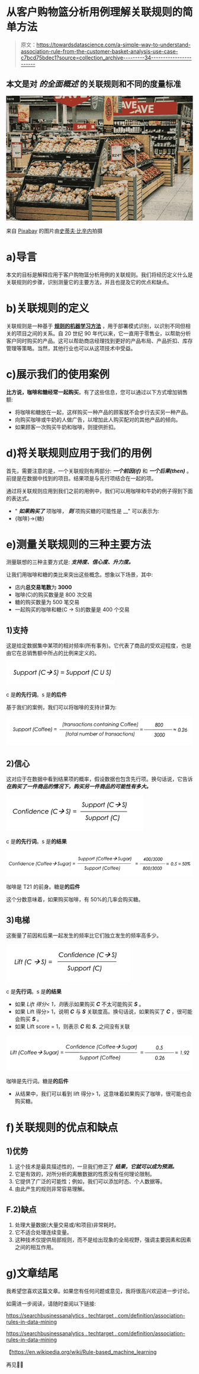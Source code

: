 # 从客户购物篮分析用例理解关联规则的简单方法

> 原文：<https://towardsdatascience.com/a-simple-way-to-understand-association-rule-from-the-customer-basket-analysis-use-case-c7bcd75bdec1?source=collection_archive---------34----------------------->

## 本文是对 ***的全面概述*** 的关联规则和不同的度量标准

![](img/8c31df3aeafab23fddf1185ed5cff2a8.png)

来自 [Pixabay](https://pixabay.com/photos/grocery-shopping-supermarket-1232944/) 的图片由[史蒂夫·比辛内](https://pixabay.com/users/stevepb-282134/)拍摄

# a)导言

本文的目标是解释应用于客户购物篮分析用例的关联规则。我们将经历定义什么是关联规则的步骤，识别测量它的主要方法，并且也提及它的优点和缺点。

# b)关联规则的定义

关联规则是一种基于 [**规则的机器学习方法**](https://en.wikipedia.org/wiki/Rule-based_machine_learning) ，用于部署模式识别，以识别不同但相关的项目之间的关系。自 20 世纪 90 年代以来，它一直用于零售业，以帮助分析客户同时购买的产品。这可以帮助商店经理找到更好的产品布局、产品折扣、库存管理等策略。当然，其他行业也可以从这项技术中受益。

# c)展示我们的使用案例

**比方说，咖啡和糖经常一起购买**。有了这些信息，您可以通过以下方式增加销售额:

*   将咖啡和糖放在一起，这样购买一种产品的顾客就不会步行去买另一种产品。
*   向购买咖啡或牛奶的人做广告，以增加此人购买配对的其他产品的倾向。
*   如果顾客一次购买牛奶和咖啡，则提供折扣。

# d)将关联规则应用于我们的用例

首先，需要注意的是，一个关联规则有两部分: ***一个前因(if)*** 和 ***一个后果(then)*** 。前提是在数据中找到的项目。结果项是与先行项结合在一起的项。

通过将关联规则应用到我们之前的用例中，我们可以用咖啡和牛奶的例子得到下面的表达式。

*   " ***如果购买了*** 项咖啡， ***则*** 项购买糖的可能性是 __"
    可以表示为:
*   {咖啡}→{糖}

# e)测量关联规则的三种主要方法

测量联想的三种主要方式是: ***支持度、信心度、升力度。***

让我们用咖啡和糖的类比来突出这些概念。想象以下场景，其中:

*   店内**总交易笔数**为 **3000**
*   咖啡(C)的购买数量是 800 次交易
*   糖的购买数量为 500 笔交易
*   一起购买的咖啡和糖(C → S)的数量是 400 个交易

## **1)支持**

这是给定数据集中某项的相对频率(所有事务)。它代表了商品的受欢迎程度，也是由它在总销售额中所占的比例来定义的。

![](img/a7f245a732a8c4b70a7992419e0c14b3.png)

c 是**的先行词**。s 是**的后件**

基于我们的案例，我们可以将咖啡的支持计算为:

![](img/f23532824896d1fc39d5f06d56c2b8a8.png)

## **2)信心**

这对应于在数据中看到结果项的概率，假设数据也包含先行项。换句话说，它告诉 ***在购买了一件商品的情况下，购买另一件商品的可能性有多大。***

![](img/cb86dd3bcdd551e4f1fa3a195aea11c9.png)

c 是**的先行词**。s 是**的结果**

![](img/5601434fa701f6f00084874c07ebdd50.png)

咖啡是 T21 的前身。糖是**的后件**

这个分数意味着，如果购买咖啡，有 50%的几率会购买糖。

## 3)电梯

这衡量了前因和后果一起发生的频率比它们独立发生的频率高多少。

![](img/deb35352d953a0f29e035b2fc11debbc.png)

c 是**先行词**。s 是**的结果**

*   如果 *Lift 得分< 1，则*表示如果购买 ***C*** 不太可能购买 ***S*** 。
*   如果 Lift 得分> 1，说明 ***C*** 与 ***S*** 关联度高。换句话说，如果购买了 ***C*** ，很可能会购买 ***S*** 。
*   如果 Lift score = 1，则表示 ***C*** 和 ***S.*** 之间没有关联

![](img/0b303f1f117139ad064da2f2d948532f.png)

咖啡是先行词。糖是**的后件**

*   从结果中，我们可以看到 lift 得分> 1，这意味着如果购买了咖啡，很可能也会购买糖。

# f)关联规则的优点和缺点

## 1)优势

1.  这个技术是最具描述性的，一旦我们修正了 ***结果，它就可以成为预测。***
2.  它是有效的，对所分析的离散数据的性质没有任何理论限制。
3.  它提供了广泛的可能性；例如，我们可以添加时态、个人数据等。
4.  由此产生的规则非常容易理解。

## F.2)缺点

1.  处理大量数据(大量交易或/和项目)非常耗时。
2.  它不适合处理连续变量。
3.  这种技术仅提供局部规则，而不是给出现象的全局视野，强调主要因素和因素之间的相互作用。

# g)文章结尾

我希望您喜欢这篇文章。如果您有任何问题或意见，我将很高兴欢迎进一步讨论。

如需进一步阅读，请随时查阅以下链接:

[https://searchbusinessanalytics . techtarget . com/definition/association-rules-in-data-mining](https://searchbusinessanalytics.techtarget.com/definition/association-rules-in-data-mining)

[https://searchbusinessanalytics . techtarget . com/definition/association-rules-in-data-mining](https://searchbusinessanalytics.techtarget.com/definition/association-rules-in-data-mining)

【https://en.wikipedia.org/wiki/Rule-based_machine_learning 

再见🏃🏾